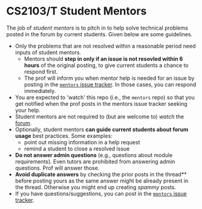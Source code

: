 # CS2103/T Student Mentors

The job of _student mentors_ is to pitch in to help solve technical problems posted in the forum by current students. Given below are some guidelines.

* Only the problems that are not resolved within a reasonable period need inputs of student mentors.
  * Mentors should **step in only if an issue is not resovled within 6 hours** of the original posting, to give current students a chance to respond first.
  * The prof will inform you when mentor help is needed for an issue by posting in the [`mentors` issue tracker](../../issues). In those cases, you can respond immediately.
* You are expected to 'watch' this repo (i.e., the `mentors` repo) so that you get notified when the prof posts in the mentors issue tracker seeking your help.
* Student mentors are not required to (but are welcome to) _watch_ the [forum](../../../forum/issues).
* Optionally, student mentors **can guide current students about forum usage** best practices. Some examples:
  * point out missing information in a help request
  * remind a student to close a resolved issue
* **Do not answer admin questions** (e.g., questions about module requirements). Even tutors are prohibited from answering admin questions. Prof will answer those.
* **Avoid duplicate answers** by checking the prior posts in the thread** before posting yours as the same answer might be already present in the thread. Otherwise you might end up creating _spammy_ posts.
* If you have questions/suggestions, you can post in the [`mentors` issue tracker](../../issues).
